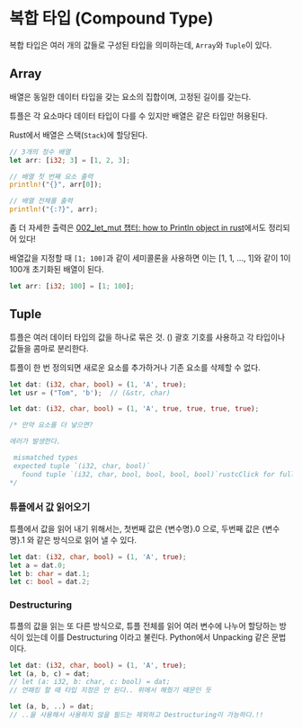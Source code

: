 # 복합 타입 (Compound Type)

복합 타입은 여러 개의 값들로 구성된 타입을 의미하는데, `Array`와 `Tuple`이 있다.

## Array
배열은 동일한 데이터 타입을 갖는 요소의 집합이며, 고정된 길이를 갖는다.

튜플은 각 요소마다 데이터 타입이 다를 수 있지만 배열은 같은 타입만 허용된다.

Rust에서 배열은 스택(`Stack`)에 할당된다.

```rust
// 3개의 정수 배열
let arr: [i32; 3] = [1, 2, 3]; 

// 배열 첫 번째 요소 출력
println!("{}", arr[0]);

// 배열 전체를 출력
println!("{:?}", arr);
```
좀 더 자세한 출력은 [002_let_mut 챕터: how to Println object in rust](https://github.com/miraedbswo/hello-rust/blob/main/docs/002_let_mut.md#tm%E2%84%B9-how-to-println-object-in-rust)에서도 정리되어 있다!

배열값을 지정할 때 `[1; 100]`과 같이 세미콜론을 사용하면 이는 [1, 1, ..., 1]와 같이 1이 100개 초기화된 배열이 된다.
```rust
let arr: [i32; 100] = [1; 100];
```

## Tuple
튜플은 여러 데이터 타입의 값을 하나로 묶은 것.
() 괄호 기호를 사용하고 각 타입이나 값들을 콤마로 분리한다.

튜플이 한 번 정의되면 새로운 요소를 추가하거나 기존 요소를 삭제할 수 없다.
```rust
let dat: (i32, char, bool) = (1, 'A', true);
let usr = ("Tom", 'b');  // (&str, char)
```

```rust
let dat: (i32, char, bool) = (1, 'A', true, true, true, true);

/* 만약 요소를 더 넣으면?

에러가 발생한다.

 mismatched types
 expected tuple `(i32, char, bool)`
   found tuple `(i32, char, bool, bool, bool, bool)`rustcClick for full compiler diagnostic
*/
```

### 튜플에서 값 읽어오기
튜플에서 값을 읽어 내기 위해서는, 첫번째 값은 {변수명}.0 으로, 두번째 값은 {변수명}.1 와 같은 방식으로 읽어 낼 수 있다.

```rust
let dat: (i32, char, bool) = (1, 'A', true);
let a = dat.0;
let b: char = dat.1;
let c: bool = dat.2;
```

### Destructuring
튜플의 값을 읽는 또 다른 방식으로, 튜플 전체를 읽어 여러 변수에 나누어 할당하는 방식이 있는데 이를 Destructuring 이라고 불린다.
Python에서 Unpacking 같은 문법이다.
```rust
let dat: (i32, char, bool) = (1, 'A', true);
let (a, b, c) = dat;
// let (a: i32, b: char, c: bool) = dat;
// 언패킹 할 때 타입 지정은 안 된다.. 위에서 해줬기 때문인 듯

let (a, b, ..) = dat;
// ..을 사용해서 사용하지 않을 필드는 제외하고 Destructuring이 가능하다.!!
```
